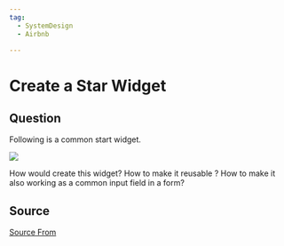 ```yaml
---
tag:
  - SystemDesign
  - Airbnb

---
```

  
# Create a Star Widget

## Question
Following is a common start widget.

![](https://ewr1.vultrobjects.com/bfe/img/LdgwuDtAhZ2TGnZ64uL4qKjJEsiOeWRJ_104x28_1597596310185.jpg)

How would create this widget? How to make it reusable ? How to make it also working as a common input field in a form?




##  Source
[Source From](https://bigfrontend.dev/design/create-a-star-widget)

  
